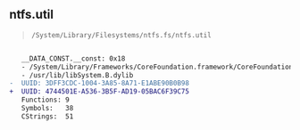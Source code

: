 ## ntfs.util

> `/System/Library/Filesystems/ntfs.fs/ntfs.util`

```diff

   __DATA_CONST.__const: 0x18
   - /System/Library/Frameworks/CoreFoundation.framework/CoreFoundation
   - /usr/lib/libSystem.B.dylib
-  UUID: 3DFF3CDC-1004-3A85-8A71-E1ABE90B0B98
+  UUID: 4744501E-A536-3B5F-AD19-05BAC6F39C75
   Functions: 9
   Symbols:   38
   CStrings:  51

```
